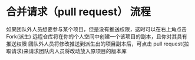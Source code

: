 # 合并请求（pull request） 流程

如果团队外人员想要参与某个项目，但是没有推送权限，这时可以在右上角点击 Fork(派生)
远程仓库将在你的个人空间中创建一个该项目的副本，且你对其具有推送权限
团队外人员将修改推送到派生出的项目副本后，可点击 pull request(拉取请求)来请求团队内人员将改动放入原项目的版本库
